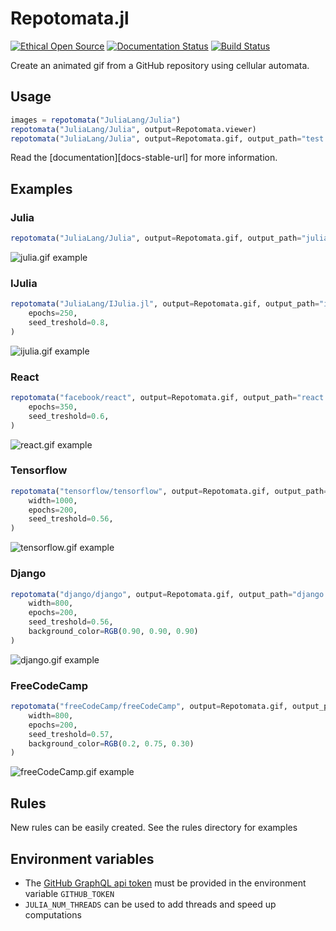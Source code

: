 # Repotomata.jl

[![Ethical Open Source](https://img.shields.io/badge/open-ethical-%234baaaa)](https://ethicalsource.dev/)
[![Documentation Status](https://readthedocs.org/projects/ansicolortags/badge/?version=latest)](https://nauss.github.io/Repotomata/dev) [![Build Status](https://travis-ci.org/Nauss/Repotomata.svg?branch=main)](https://travis-ci.org/Nauss/Repotomata)

Create an animated gif from a GitHub repository using cellular automata.

## Usage

```julia
images = repotomata("JuliaLang/Julia")
repotomata("JuliaLang/Julia", output=Repotomata.viewer)
repotomata("JuliaLang/Julia", output=Repotomata.gif, output_path="test.gif")
```

Read the [documentation][docs-stable-url] for more information.

## Examples

### Julia

```julia
repotomata("JuliaLang/Julia", output=Repotomata.gif, output_path="julia.gif")
```

![julia.gif example](./assets/examples/julia.gif)

### IJulia

```julia
repotomata("JuliaLang/IJulia.jl", output=Repotomata.gif, output_path="ijulia.gif",
    epochs=250,
    seed_treshold=0.8,
)
```

![ijulia.gif example](./assets/examples/ijulia.gif)

### React

```julia
repotomata("facebook/react", output=Repotomata.gif, output_path="react.gif",
    epochs=350,
    seed_treshold=0.6,
)
```

![react.gif example](./assets/examples/react.gif)

### Tensorflow

```julia
repotomata("tensorflow/tensorflow", output=Repotomata.gif, output_path="tensorflow.gif",
    width=1000,
    epochs=200,
    seed_treshold=0.56,
)
```

![tensorflow.gif example](./assets/examples/tensorflow.gif)

### Django

```julia
repotomata("django/django", output=Repotomata.gif, output_path="django.gif",
    width=800,
    epochs=200,
    seed_treshold=0.56,
    background_color=RGB(0.90, 0.90, 0.90)
)
```

![django.gif example](./assets/examples/django.gif)

### FreeCodeCamp

```julia
repotomata("freeCodeCamp/freeCodeCamp", output=Repotomata.gif, output_path="freeCodeCamp.gif",
    width=800,
    epochs=200,
    seed_treshold=0.57,
    background_color=RGB(0.2, 0.75, 0.30)
)
```

![freeCodeCamp.gif example](./assets/examples/freeCodeCamp.gif)

## Rules

New rules can be easily created. See the rules directory for examples

## Environment variables

- The [GitHub GraphQL api token](https://docs.github.com/en/free-pro-team@latest/github/authenticating-to-github/creating-a-personal-access-token) must be provided in the environment variable `GITHUB_TOKEN`
- `JULIA_NUM_THREADS` can be used to add threads and speed up computations
